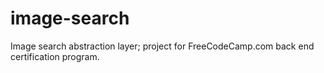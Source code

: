 # image-search
Image search abstraction layer; project for FreeCodeCamp.com back end certification program.
